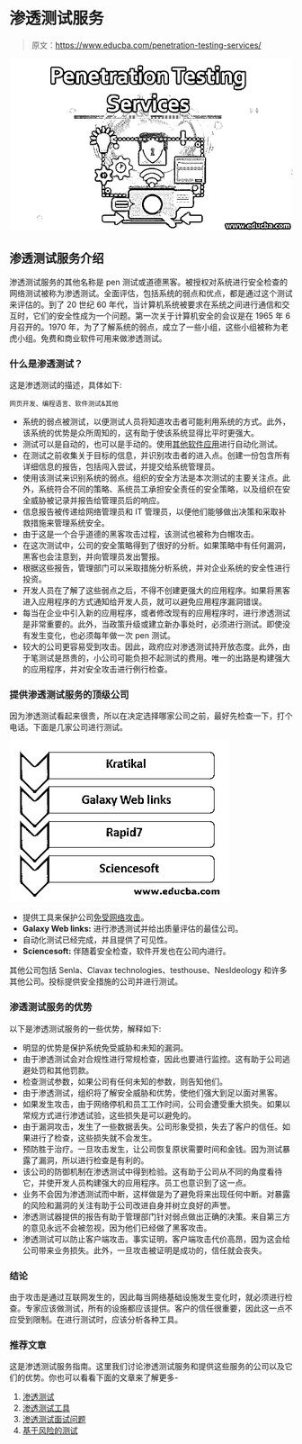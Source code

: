 # 渗透测试服务

> 原文：<https://www.educba.com/penetration-testing-services/>

![Penetration Testing Services](img/3fa177b1d28f4a4b2166120507f59966.png)



## 渗透测试服务介绍

渗透测试服务的其他名称是 pen 测试或道德黑客。被授权对系统进行安全检查的网络测试被称为渗透测试。全面评估，包括系统的弱点和优点，都是通过这个测试来评估的。到了 20 世纪 60 年代，当计算机系统被要求在系统之间进行通信和交互时，它们的安全性成为一个问题。第一次关于计算机安全的会议是在 1965 年 6 月召开的。1970 年，为了了解系统的弱点，成立了一些小组，这些小组被称为老虎小组。免费和商业软件可用来做渗透测试。

### 什么是渗透测试？

这是渗透测试的描述，具体如下:

<small>网页开发、编程语言、软件测试&其他</small>

*   系统的弱点被测试，以便测试人员将知道攻击者可能利用系统的方式。此外，该系统的优势是众所周知的，这有助于使该系统显得比平时更强大。
*   测试可以是自动的，也可以是手动的。使用[其他软件应用](https://www.educba.com/what-is-application-software-its-types/)进行自动化测试。
*   在测试之前收集关于目标的信息，并识别攻击者的进入点。创建一份包含所有详细信息的报告，包括闯入尝试，并提交给系统管理员。
*   使用该测试来识别系统的弱点。组织的安全方法是本次测试的主要关注点。此外，系统符合不同的策略、系统员工承担安全责任的安全策略，以及组织在安全威胁被记录并报告给管理员后的响应。
*   信息报告被传递给网络管理员和 IT 管理员，以便他们能够做出决策和采取补救措施来管理系统安全。
*   由于这是一个合乎道德的黑客攻击过程，该测试也被称为白帽攻击。
*   在这次测试中，公司的安全策略得到了很好的分析。如果策略中有任何漏洞，黑客也会注意到，并向管理员发出警报。
*   根据这些报告，管理部门可以采取措施分析系统，并对企业系统的安全性进行投资。
*   开发人员在了解了这些弱点之后，不得不创建更强大的应用程序。如果将黑客进入应用程序的方式通知给开发人员，就可以避免应用程序漏洞错误。
*   每当在企业中引入新的应用程序，或者修改现有的应用程序时，进行渗透测试是非常重要的。此外，当政策升级或建立新办事处时，必须进行测试。即使没有发生变化，也必须每年做一次 pen 测试。
*   较大的公司更容易受到攻击。因此，政府应对渗透测试持开放态度。此外，由于笔测试是昂贵的，小公司可能负担不起测试的费用。唯一的出路是构建强大的应用程序，并对安全攻击进行例行检查。

### 提供渗透测试服务的顶级公司

因为渗透测试看起来很贵，所以在决定选择哪家公司之前，最好先检查一下，打个电话。下面是几家公司进行测试。

![Top Companies](img/7a9c1fdf92ae6bc45e1c415d4f9c0761.png)



*   提供工具来保护公司[免受网络攻击](https://www.educba.com/what-is-cyber-attack/)。
*   **Galaxy Web links:** 进行渗透测试并给出质量评估的最佳公司。
*   自动化测试已经完成，并且提供了可见性。
*   **Sciencesoft:** 伴随着安全检查，软件开发也在公司内进行。

其他公司包括 Senla、Clavax technologies、testhouse、NesIdeology 和许多其他公司。投标提供安全措施的公司并进行测试。

### 渗透测试服务的优势

以下是渗透测试服务的一些优势，解释如下:

*   明显的优势是保护系统免受威胁和未知的漏洞。
*   由于渗透测试会对合规性进行常规检查，因此也要进行监控。这有助于公司逃避处罚和其他罚款。
*   检查测试参数，如果公司有任何未知的参数，则告知他们。
*   由于渗透测试，组织将了解安全威胁和优势，使他们强大到足以面对黑客。
*   如果发生攻击，由于网络停机和员工工作时间，公司会遭受重大损失。如果以常规方式进行渗透试验，这些损失是可以避免的。
*   由于漏洞攻击，发生了一些数据丢失。公司形象受损，失去了客户的信任。如果进行了检查，这些损失就不会发生。
*   预防胜于治疗。一旦攻击发生，让公司恢复原状需要时间和金钱。因为测试暴露了漏洞，所以进行检查是有利的。
*   该公司的防御机制在渗透测试中得到检验。这有助于公司从不同的角度看待它，并使开发人员构建强大的应用程序。员工也意识到了这一点。
*   业务不会因为渗透测试而中断，这样做是为了避免将来出现任何中断。对暴露的风险和漏洞的关注有助于公司改进自身并树立良好的声誉。
*   渗透测试器提供的报告有助于管理部门针对弱点做出正确的决策。来自第三方的意见永远不会被忽视，因为他们已经做了黑客攻击。
*   渗透测试可以防止客户端攻击。事实证明，客户端攻击代价高昂，因为这会给公司带来业务损失。此外，一旦攻击被证明是成功的，信任就会丧失。

### 结论

由于攻击是通过互联网发生的，因此每当网络基础设施发生变化时，就必须进行检查。专家应该做测试，所有的设施都应该提供。客户的信任很重要，因此这一点不应受到限制。在进行测试时，应该分析各种工具。

### 推荐文章

这是渗透测试服务指南。这里我们讨论渗透测试服务和提供这些服务的公司以及它们的优势。你也可以看看下面的文章来了解更多-

1.  [渗透测试](https://www.educba.com/penetration-testing/)
2.  [渗透测试工具](https://www.educba.com/penetration-testing-tools/)
3.  [渗透测试面试问题](https://www.educba.com/penetration-testing-interview-questions/)
4.  [基于风险的测试](https://www.educba.com/risk-based-testing/)





